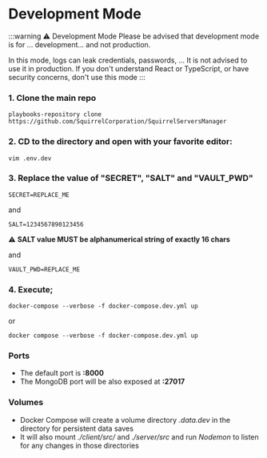 # Development Mode

:::warning ⚠️ Development Mode 
Please be advised that development mode is for ... development... and not production.

In this mode, logs can leak credentials, passwords, ... It is not advised to use it in production.
If you don't understand React or TypeScript, or have security concerns, don't use this mode
:::

### 1. Clone the main repo
```shell
playbooks-repository clone https://github.com/SquirrelCorporation/SquirrelServersManager
```

### 2. CD to the directory and open with your favorite editor:
```shell
vim .env.dev
```

### 3. Replace the value of "SECRET", "SALT" and "VAULT_PWD"
```
SECRET=REPLACE_ME
```
and
```
SALT=1234567890123456
```
⚠ **SALT value MUST be alphanumerical string of exactly 16 chars**

and
```
VAULT_PWD=REPLACE_ME
```

### 4. Execute;
```shell
docker-compose --verbose -f docker-compose.dev.yml up 
```
or
```shell
docker compose --verbose -f docker-compose.dev.yml up
```
### Ports
- The default port is **:8000**
- The MongoDB port will be also exposed at **:27017**
### Volumes
- Docker Compose will  create a volume directory *.data.dev* in the directory for persistent data saves
- It will also mount *./client/src/* and *./server/src* and run *Nodemon* to listen for any changes in those directories


